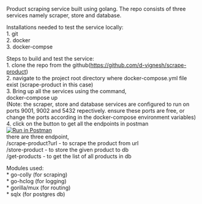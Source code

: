 Product scraping service built using golang. The repo consists of three services namely scraper, store and database.<br/>

Installations needed to test the service locally:<br/>
    1. git<br/>
    2. docker<br/>
    3. docker-compse<br/>

Steps to build and test the service:<br/>
    1. clone the repo from the github(https://github.com/d-vignesh/scrape-product)<br/>
    2. navigate to the project root directory where docker-compose.yml file exist (scrape-product in this case)<br/>
    3. Bring up all the services using the command,<br/>
            docker-compose up<br/>
       (Note: the scraper, store and database services are configured to run on ports 9001, 9002 and 5432 repectively. ensure these ports are free, or change the ports according in the docker-compose environment variables)<br/>
    4. click on the button to get all the endpoints in postman <br/>[![Run in Postman](https://run.pstmn.io/button.svg)](https://god.postman.co/run-collection/11a39d0cbb511338e62b)<br/> 
        there are three endpoint,<br/>
            /scrape-product?url - to scrape the product from url<br/>
            /store-product - to store the given product to db<br/>
            /get-products - to get the list of all products in db<br/>

Modules used:<br/>
    * go-colly (for scraping)<br/>
    * go-hclog (for logging)<br/>
    * gorilla/mux (for routing)<br/>
    * sqlx (for postgres db)<br/>